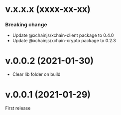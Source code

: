 # v.x.x.x (xxxx-xx-xx)

### Breaking change

- Update @xchainjs/xchain-client package to 0.4.0
- Update @xchainjs/xchain-crypto package to 0.2.3

# v.0.0.2 (2021-01-30)

- Clear lib folder on build

# v.0.0.1 (2021-01-29)

First release

